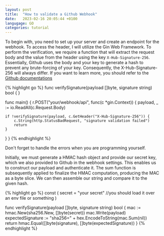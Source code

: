 ```yaml
---
layout: post
title:  "How to validate a Github Webhook"
date:   2023-02-16 20:05:44 +0100
langugage: GO
categories: tutorial
---
```

To begin with, you need to set up your server and create an endpoint for the webhook. To access the
header, I will utilize the Gin Web Framework. To perform the verification, we require a function that will
extract the request body and the value from the header using the key `X-Hub-Signature-256`. Essentially,
Github uses the body and your key to generate a hash to prevent any brute-forcing of your key. Consequently,
the X-Hub-Signature-256 will always differ. If you want to learn more, you should refer to the [Github documentations][github-docs]

{% highlight go %}
func verifySignature(payload []byte, signature string) bool {
}

func main() {
    r.POST("your/webhook/api", func(c *gin.Context)) {
    payload, _ := io.ReadAll(c.Request.Body)

    if !verifySignature(payload, c.GetHeader("X-Hub-Signature-256")) {
        c.String(http.StatusBadRequest, "signature validation failed")
        return
    }
  }
}
{% endhighlight %}

Don't forget to handle the errors when you are programming yourself.

Initially, we must generate a HMAC hash object and provide our secret key, which we also provided to
Github in the webhook settings. This enables us to construct our payload and authenticate it. The sum function
is subsequently applied to finalize the HMAC computation, producing the MAC as a byte slice. We can then
assemble our string and compare it to the given hash.

{% highlight go %}
const (
      secret = "your secret" //you should load it over an env file or something
  )
              
func verifySignature(payload []byte, signature string) bool {
    mac := hmac.New(sha256.New, []byte(secret))
    mac.Write(payload)
    expectedSignature := "sha256=" + hex.EncodeToString(mac.Sum(nil))
    return hmac.Equal([]byte(signature), []byte(expectedSignature))
}
{% endhighlight %}


[github-docs]: https://docs.github.com/en/webhooks-and-events/webhooks/securing-your-webhooks
